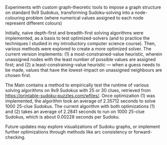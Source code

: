 Experiments with custom graph-theoretic tools to impose a graph structure on standard 9x9 Sudokus, transforming Sudoku-solving into a node-colouring problem (where numerical values assigned to each node represent different colours)

Initially, naive depth-first and breadth-first solving algorithms were implemented, as a basis to test optimized-solvers (and to practice the techniques I studied in my introductory computer science course).
Then, various methods were explored to create a more optimized solver. The current version implements: (1) a most-constrained-value heuristic, wherein unassigned nodes with the least number of possible values are assigned first; and (2) a least-constraining-value heuristic — when a guess needs to be made, values that have the lowest-impact on unassigned neighbours are chosen first.  

The Main contains a method to empirically test the runtime of various solving algorithms on 9x9 Sudokus with 25 or 30 clues, retrieved from https://printable-sudoku-puzzles.com/wfiles/. 
Once optimization (1) was implemented, the algorithm took an average of 2.35712 seconds to solve 1000 25-clue Sudokus. The current algorithm with both optimizations (1) and (2) takes an average of 2.2841 seconds to run on 1000 25-clue Sudokus, which is about 0.00228 seconds per Sudoku. 

Future updates may explore visualizations of Sudoku graphs, or implement further optimizations through methods like arc consistency or forward-checking. 
